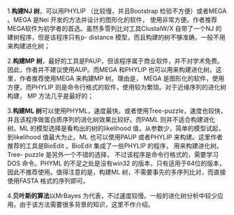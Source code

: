 1.**构建NJ 树**，可以用PHYLIP （比较慢，并且Bootstrap 检验不方便）或者MEGA 。MEGA 是Nei 开发的方法并设计的图形化的软件， 使用非常方便。作者推荐MEGA软件为初学者的首选。虽然多雪列比对工具ClustalW/X 自带了一个NJ 的建树程序，但是该程序只有p- distance 模型，而且构建的树不够准确，一般不用来构建进化树；

2.**构建MP 树**，最好的工具是PAUP，但该程序属于商业软件，并不对学术免费。因此，作者并不建议使用AUP。而MEGA 和PHYLIP 也可以用来构建进化树。这里，作者推荐使用MEGA 来构建MP 树。理由是， MEGA 是图形化的软件，使用方便，而PHYLIP 则是命令行格式的软件，使用较为繁琐。对于近缘序列的进化树构建， MP 方法几乎是最好的；

3.**构建ML 树**可以使用PHYML，速度最快。或者使用Tree-puzzle，速度也较快，并且该程序做蛋白质序列的进化树效果比较好。而PAML 则并不适合构建进化树。ML 的模型选择是看构出的树的likelihood 值，从参数少，简单的模型试起，到likelihood 值最大为止。ML 也可以使用PAUP 或者PHYLIP 来构建。这里作者推荐的工具是BioEdit 。BioEdit 集成了一些PHYLIP 的程序， 用来构建进化树。Tree- puzzle 是另外一个不错的选择， 不过该程序是命令行格式的，需要学习DOS 命令。PHYML 的不足之处是没有win32 的版本，只有适用于64位的版本，因此不推荐使用。值得注意的是，构建ML 树，不需要事先的多序列比对，而直接使用FASTA 格式的序列即可。

4.**贝叶斯的算法**以MrBayes 为代表，不过速度较慢。一般的进化树分析中较少应用。由于该方法需要很多背景的知识，这里不作介绍。